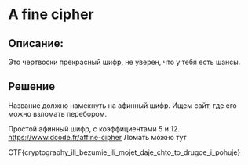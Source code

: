 # A fine cipher

## Описание: 
Это чертвоски прекрасный шифр, не уверен, что у тебя есть шансы.

## Решение
Название должно намекнуть на афинный шифр. Ищем сайт, где его можно взломать перебором. 

Простой афинный шифр, с коэффициентами 5 и 12. https://www.dcode.fr/affine-cipher Ломать можно тут

CTF{cryptography_ili_bezumie_ili_mojet_daje_chto_to_drugoe_i_pohuje}